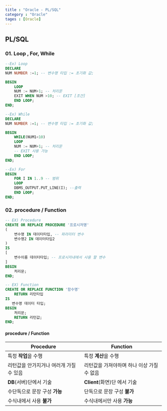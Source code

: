 ```yaml
---
title : "Oracle - PL/SQL"
category : "Oracle"
tages : [Oracle]
---
```

## PL/SQL

### 01. Loop , For, While

```sql
--Ex) Loop
DECLARE
NUM NUMBER :=1; -- 변수명 타입 := 초기화 값;

BEGIN
    LOOP 
    NUM := NUM+1; -- 처리문
    EXIT WHEN NUM >10; -- EXIT [조건]
    END LOOP;
END;
```
```sql
--Ex) While
DECLARE
NUM NUMBER :=1; -- 변수명 타입 := 초기화 값;

BEGIN
	WHILE(NUM1<10)
    LOOP 
    NUM := NUM+1; -- 처리문
    -- EXIT 사용 가능
    END LOOP;
END;
```

```sql
--Ex) For
BEGIN
    FOR I IN 1..9 -- 범위
    LOOP
    DBMS_OUTPUT.PUT_LINE(I); --출력
    END LOOP;
END;
```



### 02. procedure / Function

```sql
-- EX) Procedure
CREATE OR REPLACE PROCEDURE '프로시저명'
(
	변수명 IN 데이터타입, -- 파라미터 변수
	변수명2 IN 데이터타입2
)
IS
[
    변수이름 데이터타입; -- 프로시저내에서 사용 할 변수
]
BEGIN
	처리문;
END;

-- EX) Function
CREATE OR REPLACE FUNCTION '함수명'
    RETURN 리턴타입
IS
   변수명 데이터 타입;
BEGIN
	처리문;
    RETURN 리턴값;
END;
```

#### 	procedure / Function

| Procedure                               | Function                                   |
| --------------------------------------- | ------------------------------------------ |
| 특정 **작업**을 수행                    | 특정 **계산**을 수행                       |
| 리턴값을 안가지거나 여러개 가질 수 있음 | 리턴값을 가져야하며 하나 이상 가질 수 없음 |
| **DB**(서버)단에서 기술                 | **Client**(화면)단 에서 기술               |
| 수단독으로 문장 구성 **가능**           | 단독으로 문장 구성 **불가**                |
| 수식내에서 사용 **불가**                | 수식내에서만 사용 **가능**                 |

